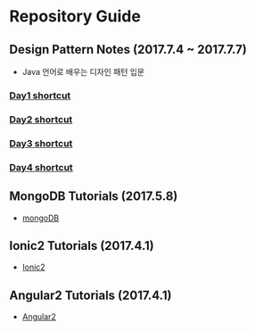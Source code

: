 # Repository Guide

## Design Pattern Notes (2017.7.4 ~ 2017.7.7)
- Java 언어로 배우는 디자인 패턴 입문

### [Day1 shortcut](DesignPatterns/memo/day1.md)
### [Day2 shortcut](DesignPatterns/memo/day2.md)
### [Day3 shortcut](DesignPatterns/memo/day3.md)
### [Day4 shortcut](DesignPatterns/memo/day4.md)

## MongoDB Tutorials (2017.5.8)
- [mongoDB](MongoDB/mongo.md)

## Ionic2 Tutorials (2017.4.1)
- [Ionic2](Ionic2-tutorial/README.md)

## Angular2 Tutorials (2017.4.1)
- [Angular2](Angular2-tutorial/README.md)